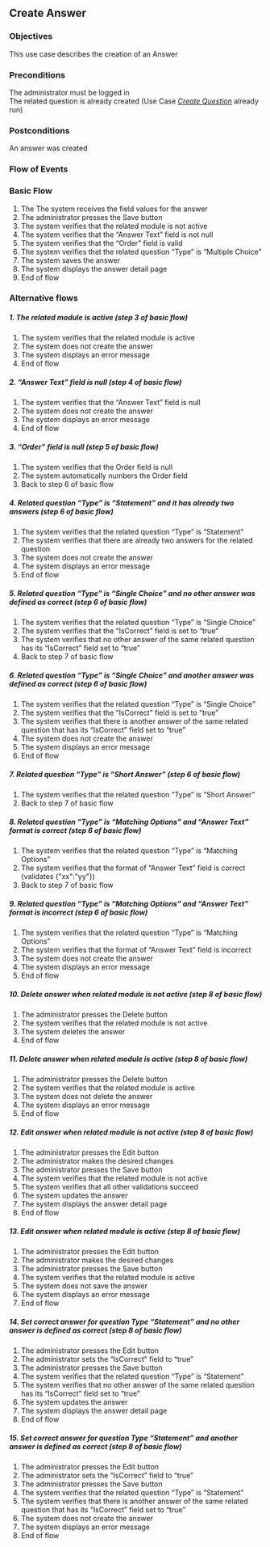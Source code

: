 ## Create Answer

### Objectives 
This use case describes the creation of an Answer

### Preconditions
The administrator must be logged in  
The related question is already created (Use Case [*Create Question*](https://github.com/FieloIncentiveAutomation/fieloelr/blob/feature/elrbackend/doc/UC-ELR-0005-Create%20Question.md) already run)

### Postconditions
An answer was created

### Flow of Events

### Basic Flow
   1. The The system receives the field values for the answer
   2. The administrator presses the Save button
   3. The system verifies that the related module is not active
   4. The system verifies that the “Answer Text” field is not null
   5. The system verifies that the “Order” field is valid
   6. The system verifies that the related question “Type” is “Multiple Choice”
   7. The system saves the answer
   8. The system displays the answer detail page
   9. End of flow

### Alternative flows

##### 1. The related module is active (step 3 of basic flow)
   1. The system verifies that the related module is active
   2. The system does not create the answer
   3. The system displays an error message
   4. End of flow

##### 2. “Answer Text” field is null (step 4 of basic flow)
   1. The system verifies that the “Answer Text” field is null
   2. The system does not create the answer
   3. The system displays an error message
   4. End of flow

##### 3. “Order” field is null (step 5 of basic flow)
   1. The system verifies that the Order field is null
   2. The system automatically numbers the Order field
   3. Back to step 6 of basic flow

##### 4. Related question “Type” is “Statement” and it has already two answers (step 6 of basic flow)
   1. The system verifies that the related question “Type” is “Statement”
   2. The system verifies that there are already two answers for the related question
   2. The system does not create the answer
   3. The system displays an error message
   4. End of flow

##### 5. Related question “Type” is “Single Choice” and no other answer was defined as correct (step 6 of basic flow)
   1. The system verifies that the related question “Type” is “Single Choice”
   2. The system verifies that the “IsCorrect” field is set to “true”
   3. The system verifies that no other answer of the same related question has its “IsCorrect” field set to “true”
   4. Back to step 7 of basic flow
   
##### 6. Related question “Type” is “Single Choice” and another answer was defined as correct (step 6 of basic flow)
   1. The system verifies that the related question “Type” is “Single Choice”
   2. The system verifies that the “IsCorrect” field is set to “true”
   3. The system verifies that there is another answer of the same related question that has its “IsCorrect” field set to “true”
   4. The system does not create the answer
   5. The system displays an error message
   6. End of flow

##### 7. Related question “Type” is “Short Answer” (step 6 of basic flow)
   1. The system verifies that the related question “Type” is “Short Answer”
   2. Back to step 7 of basic flow

##### 8. Related question “Type” is “Matching Options” and “Answer Text” format is correct (step 6 of basic flow)
   1. The system verifies that the related question “Type” is “Matching Options”
   2. The system verifies that the format of “Answer Text” field is correct (validates {"xx":"yy"})
   3. Back to step 7 of basic flow

##### 9. Related question “Type” is “Matching Options” and “Answer Text” format is incorrect (step 6 of basic flow)
   1. The system verifies that the related question “Type” is “Matching Options”
   2. The system verifies that the format of “Answer Text” field is incorrect
   3. The system does not create the answer
   4. The system displays an error message
   5. End of flow

##### 10. Delete answer when related module is not active (step 8 of basic flow)
   1. The administrator presses the Delete button
   2. The system verifies that the related module is not active
   3. The system deletes the answer
   4. End of flow

##### 11. Delete answer when related module is active (step 8 of basic flow)
   1. The administrator presses the Delete button
   2. The system verifies that the related module is active
   3. The system does not delete the answer
   4. The system displays an error message
   5. End of flow

##### 12. Edit answer when related module is not active (step 8 of basic flow)
   1. The administrator presses the Edit button
   2. The administrator makes the desired changes 
   3. The administrator presses the Save button
   4. The system verifies that the related module is not active
   5. The system verifies that all other validations succeed
   6. The system updates the answer
   7. The system displays the answer detail page
   8. End of flow

##### 13. Edit answer when related module is active (step 8 of basic flow)
   1. The administrator presses the Edit button
   2. The administrator makes the desired changes 
   3. The administrator presses the Save button
   4. The system verifies that the related module is active
   5. The system does not save the answer
   6. The system displays an error message
   7. End of flow
   
##### 14. Set correct answer for question Type “Statement” and no other answer is defined as correct (step 8 of basic flow)
   1. The administrator presses the Edit button
   2. The administrator sets the “IsCorrect” field to “true”
   3. The administrator presses the Save button
   4. The system verifies that the related question “Type” is “Statement”
   5. The system verifies that no other answer of the same related question has its “IsCorrect” field set to “true”
   6. The system updates the answer
   7. The system displays the answer detail page
   8. End of flow

##### 15. Set correct answer for question Type “Statement” and another answer is defined as correct (step 8 of basic flow)
   1. The administrator presses the Edit button
   2. The administrator sets the “IsCorrect” field to “true”
   3. The administrator presses the Save button
   4. The system verifies that the related question “Type” is “Statement”
   5. The system verifies that there is another answer of the same related question that has its “IsCorrect” field set to “true”
   6. The system does not create the answer
   7. The system displays an error message
   8. End of flow
